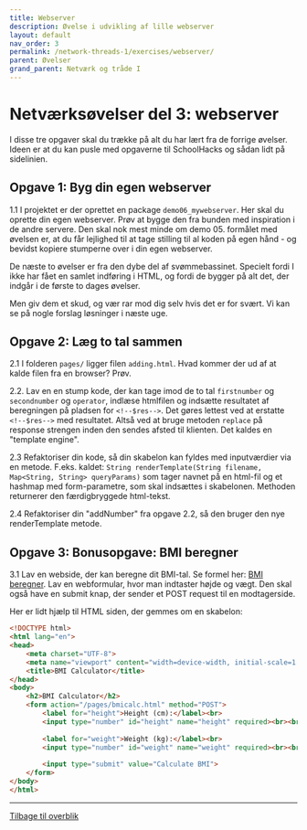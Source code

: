 ```yaml
---
title: Webserver
description: Øvelse i udvikling af lille webserver
layout: default
nav_order: 3
permalink: /network-threads-1/exercises/webserver/
parent: Øvelser
grand_parent: Netværk og tråde I
---
```


# Netværksøvelser del 3: webserver

I disse tre opgaver skal du trække på alt du har lært fra de forrige øvelser. Ideen er at du kan pusle med opgaverne til SchoolHacks og sådan lidt på sidelinien.

## Opgave 1: Byg din egen webserver

1.1 I projektet er der oprettet en package `demo06_mywebserver`. Her skal du oprette din egen webserver. Prøv at bygge den fra bunden med inspiration i de andre servere. Den skal nok mest minde om demo 05. formålet med øvelsen er, at du får lejlighed til at tage stilling til al koden på egen hånd - og bevidst kopiere stumperne over i din egen webserver.

De næste to øvelser er fra den dybe del af svømmebassinet. Specielt
fordi I ikke har fået en samlet indføring i HTML, og fordi
de bygger på alt det, der indgår i de første to dages øvelser.

Men giv dem et skud, og vær rar mod dig selv hvis det er for svært. Vi kan se på nogle forslag løsninger i næste uge.

## Opgave 2: Læg to tal sammen

2.1 I folderen `pages/` ligger filen `adding.html`. Hvad kommer der
ud af at kalde filen fra en browser? Prøv.

2.2. Lav en en stump kode, der kan tage imod de to tal `firstnumber` og `secondnumber` og `operator`, indlæse htmlfilen og indsætte resultatet af beregningen på pladsen for `<!--$res-->`. Det gøres lettest ved at erstatte `<!--$res-->` med resultatet. Altså ved
at bruge metoden `replace` på response strengen inden den sendes afsted til klienten. Det kaldes en "template engine".

2.3 Refaktoriser din kode, så din skabelon kan fyldes med inputværdier via en metode. F.eks. kaldet: `String renderTemplate(String filename, Map<String, String> queryParams)` som tager
navnet på en html-fil og et hashmap med form-parametre, som skal indsættes i skabelonen. Methoden returnerer den færdigbryggede html-tekst.

2.4 Refaktoriser din "addNumber" fra opgave 2.2, så den bruger den nye renderTemplate metode.

## Opgave 3: Bonusopgave: BMI beregner

3.1 Lav en webside, der kan beregne dit BMI-tal. Se formel her: [BMI beregner](https://iform.dk/vaegttab/hvad-betyder-dit-bmi-tal). Lav en webformular, hvor man indtaster højde og vægt. Den skal også have en submit knap, der sender et POST request til en modtagerside.

Her er lidt hjælp til HTML siden, der gemmes om en skabelon:

```html
<!DOCTYPE html>
<html lang="en">
<head>
    <meta charset="UTF-8">
    <meta name="viewport" content="width=device-width, initial-scale=1.0">
    <title>BMI Calculator</title>
</head>
<body>
    <h2>BMI Calculator</h2>
    <form action="/pages/bmicalc.html" method="POST">
        <label for="height">Height (cm):</label><br>
        <input type="number" id="height" name="height" required><br><br>
        
        <label for="weight">Weight (kg):</label><br>
        <input type="number" id="weight" name="weight" required><br><br>
        
        <input type="submit" value="Calculate BMI">
    </form>
</body>
</html>
```

<hr/>

[Tilbage til overblik](./README.md)
